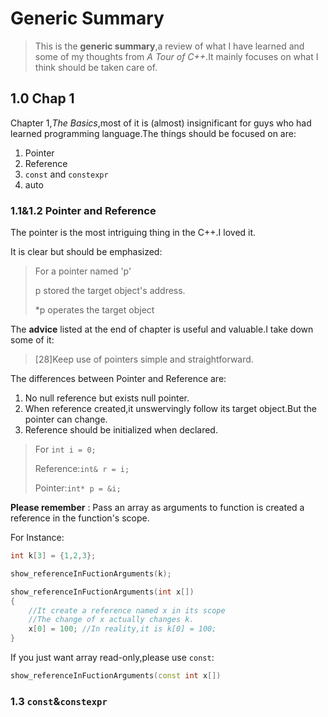 # Generic Summary

> This is the **generic summary**,a review of what I have learned and some of my thoughts from *A Tour of C++*.It mainly focuses on what I think should be taken care of.

## 1.0 Chap 1

Chapter 1,*The Basics*,most of it is (almost) insignificant for guys who had learned programming language.The things should be focused on are:

1. Pointer
2. Reference
3. `const` and `constexpr`
4. auto

### 1.1&1.2 Pointer and Reference

The pointer is the most intriguing thing in the C++.I loved it.

It is clear but should be emphasized:

> For a pointer named 'p'
>
> p stored the target object's address.
>
> *p operates the target object

The **advice** listed at the end of chapter is useful and valuable.I take down some of it:

> [28]Keep use of pointers simple and straightforward.

The differences between Pointer and Reference are:

1. No null reference but exists null pointer.
2. When reference created,it unswervingly follow its target object.But the pointer can change.
3. Reference should be initialized when declared.

> For `int i = 0;`
>
> Reference:`int& r = i;`
>
> Pointer:`int* p = &i;`

**Please remember** : Pass an array as arguments to function is created a reference in the function's scope.

For Instance:

```c++
int k[3] = {1,2,3};

show_referenceInFuctionArguments(k);
```

```c++
show_referenceInFuctionArguments(int x[])
{
	//It create a reference named x in its scope
	//The change of x actually changes k.
	x[0] = 100; //In reality,it is k[0] = 100;
}
```

If you just want array read-only,please use `const`:

```C++
show_referenceInFuctionArguments(const int x[])
```

### 1.3 `const`&`constexpr`

